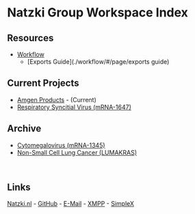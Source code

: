 # Natzki Group Workspace Index

## Resources

- [Workflow](./workflow)
  - [Exports Guide](./workflow/#/page/exports guide)

## Current Projects

- [Amgen Products](./amgen) - (Current)
- [Respiratory Syncitial Virus (mRNA-1647)](./rsv/)

## Archive

- [Cytomegalovirus (mRNA-1345)](./cmv/)
- [Non-Small Cell Lung Cancer (LUMAKRAS)](./nsclc/)

<br>

## Links

[Natzki.nl](https://natzki.nl) -
[GitHub](https://github.com/natzki-group) -
[E-Mail](mailto://info@natzki.nl) -
[XMPP](mxpp://natzki@gnu.gr) -
[SimpleX](https://simplex.chat/contact#/?v=1-2&smp=smp%3A%2F%2FSkIkI6EPd2D63F4xFKfHk7I1UGZVNn6k1QWZ5rcyr6w%3D%40smp9.simplex.im%2FBQjg9o4RdARrYQPmosvMpf7nTUY_wPpy%23%2F%3Fv%3D1-2%26dh%3DMCowBQYDK2VuAyEABAYqP5EgcglyFfUEoLT2ARsbcolWBffHr_9dksSbOHc%253D%26srv%3Djssqzccmrcws6bhmn77vgmhfjmhwlyr3u7puw4erkyoosywgl67slqqd.onion)  